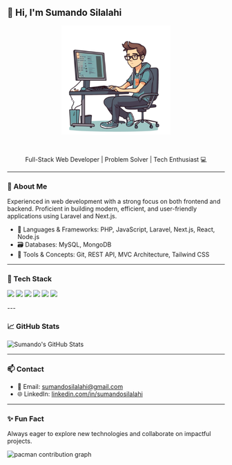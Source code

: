 ## 👋 Hi, I'm Sumando Silalahi

<p align="center">
  <img src="image/logo.png" width="50%" alt="Coder at Work" />
</p>

 <br />

<p align="center">Full-Stack Web Developer | Problem Solver | Tech Enthusiast 💻</p>

---

### 💼 About Me

Experienced in web development with a strong focus on both frontend and backend. Proficient in building modern, efficient, and user-friendly applications using Laravel and Next.js.

- 🔧 Languages & Frameworks: PHP, JavaScript, Laravel, Next.js, React, Node.js
- 🗃️ Databases: MySQL, MongoDB
- 🧩 Tools & Concepts: Git, REST API, MVC Architecture, Tailwind CSS

---

### 🚀 Tech Stack

<p>
  <img src="https://img.shields.io/badge/PHP-777BB4?style=flat&logo=php&logoColor=white" />
  <img src="https://img.shields.io/badge/JavaScript-F7DF1E?style=flat&logo=javascript&logoColor=black" />
  <img src="https://img.shields.io/badge/Laravel-FC4C02?style=flat&logo=laravel&logoColor=white" />
  <img src="https://img.shields.io/badge/Next.js-000000?style=flat&logo=next.js&logoColor=white" />
  <img src="https://img.shields.io/badge/React-20232a?style=flat&logo=react&logoColor=61dafb" />
  <img src="https://img.shields.io/badge/Node.js-339933?style=flat&logo=node.js&logoColor=white" />
</p>
---

### 📈 GitHub Stats

![Sumando's GitHub Stats](https://github-readme-stats.vercel.app/api?username=Sumandosilalahi2929&show_icons=true&theme=tokyonight)

---

### 📫 Contact

- 📧 Email: sumandosilalahi@gmail.com
- 🌐 LinkedIn: [linkedin.com/in/sumandosilalahi](https://linkedin.com/in/sumandosilalahi)

---

### ✨ Fun Fact

Always eager to explore new technologies and collaborate on impactful projects.

<picture>
  <source media="(prefers-color-scheme: dark)" srcset="https://raw.githubusercontent.com/sumandosilalahi/sumandosilalahi/output/pacman-contribution-graph-dark.svg">
  <source media="(prefers-color-scheme: light)" srcset="https://raw.githubusercontent.com/sumandosilalahi/sumandosilalahi/output/pacman-contribution-graph.svg">
  <img alt="pacman contribution graph" src="https://raw.githubusercontent.com/sumandosilalahi/sumandosilalahi/output/pacman-contribution-graph.svg">
</picture>
